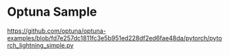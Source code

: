 # Optuna Sample

<https://github.com/optuna/optuna-examples/blob/fd7e257dc1811fc3e5b951ed228df2ed6fae48da/pytorch/pytorch_lightning_simple.py>
